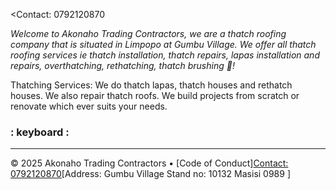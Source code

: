 <Akonaho Trading Contractors>

<Contact: 0792120870

_Welcome to Akonaho Trading Contractors, we are a thatch roofing company that is situated in Limpopo at Gumbu Village. We offer all thatch roofing services ie thatch installation, thatch repairs, lapas installation and repairs, overthatching, rethatching, thatch brushing :tada:!_

Thatching Services:
We do thatch lapas, thatch houses and rethatch houses. We also repair thatch roofs. We build projects from scratch or renovate which ever suits your needs.
### : keyboard :

<footer>

---

&copy; 2025 Akonaho Trading Contractors &bull; [Code of Conduct][Contact: 0792120870](https://akonahotc.co.za)[Address: Gumbu Village Stand no: 10132 Masisi 0989 ]

</footer>
